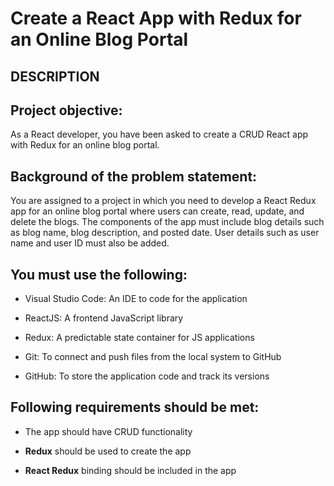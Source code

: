 # Create a React App with Redux for an Online Blog Portal
## DESCRIPTION

## Project objective:

As a React developer, you have been asked to create a CRUD React app with Redux for an online blog portal.

## Background of the problem statement:

You are assigned to a project in which you need to develop a React Redux app for an online blog portal where users can create, read, update, and delete the blogs. The components of the app must include blog details such as blog name, blog description, and posted date. User details such as user name and user ID must also be added.

## You must use the following:

- Visual Studio Code: An IDE to code for the application

- ReactJS: A frontend JavaScript library

- Redux: A predictable state container for JS applications

- Git: To connect and push files from the local system to GitHub

- GitHub: To store the application code and track its versions

## Following requirements should be met:

- The app should have CRUD functionality

- **Redux** should be used to create the app

- **React Redux** binding should be included in the app